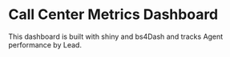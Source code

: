 # Call Center Metrics Dashboard

This dashboard is built with shiny and bs4Dash and tracks Agent performance by Lead.
